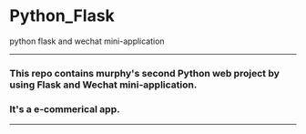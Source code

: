 # Python_Flask
python flask and wechat mini-application

---
### This repo contains murphy's second Python web project by using Flask and Wechat mini-application.
### It's a e-commerical app.

---
